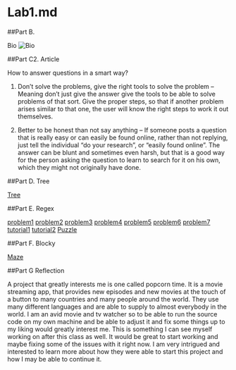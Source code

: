 # Lab1.md

##Part B.

Bio ![Bio](Lab1.md/bio.png)


##Part C2. Article

How to answer questions in a smart way?

1. Don’t solve the problems, give the right tools to solve the problem – Meaning don’t just give the answer give the tools to be able to solve problems of that sort. Give the proper steps, so that if another problem arises similar to that one, the user will know the right steps to work it out themselves.

2. Better to be honest than not say anything – If someone posts a question that is really easy or can easily be found online, rather than not replying, just tell the individual “do your research”, or “easily found online”. The answer can be blunt and sometimes even harsh, but that is a good way for the person asking the question to learn to search for it on his own, which they might not originally have done. 

##Part D. Tree

[Tree](tree.png)

##Part E. Regex

[problem1](Lab1.md/exercise1.png)
[problem2](Lab1.md/problem2.png)
[problem3](Lab1.md/problem3.png)
[problem4](Lab1.md/problem4.PNG)
[problem5](Lab1.md/problem5.PNG)
[problem6](Lab1.md/problem6.png)
[problem7](Lab1.md/problem7.png)
[tutorial1](Lab1.md/Tutorial.PNG)
[tutorial2](Lab1.md/E-3tutorial.png)
[Puzzle](Lab1.md/help.png)

##Part F. Blocky

[Maze](Lab1.md/Blocky.PNG)

##Part G Reflection

A project that greatly interests me is one called popcorn time. It is a movie streaming app, that provides new episodes and new movies at the touch of a button to many countries and many people around the world. They use many different languages and are able to supply to almost everybody in the world. I am an avid movie and tv watcher so to be able to run the source code on my own machine and be able to adjust it and fix some things up to my liking would greatly interest me. This is something I can see myself working on after this class as well. It would be great to start working and maybe fixing some of the issues with it right now. I am very intrigued and interested to learn more about how they were able to start this project and how I may be able to continue it. 
